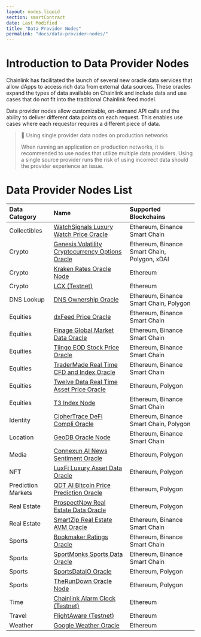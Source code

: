```yaml
---
layout: nodes.liquid
section: smartContract
date: Last Modified
title: "Data Provider Nodes"
permalink: "docs/data-provider-nodes/"
---
```

# Introduction to Data Provider Nodes

Chainlink has facilitated the launch of several new oracle data services that allow dApps to access rich data from external data sources. These oracles expand the types of data available on Chainlink and include data and use cases that do not fit into the traditional Chainlink feed model.

Data provider nodes allow customizable, on-demand API calls and the ability to deliver different data points on each request. This enables use cases where each requestor requires a different piece of data.

> 🚧 Using single provider data nodes on production networks
> 
> When running an application on production networks, it is recommended to use nodes that utilize multiple data providers. Using a single source provider runs the risk of using incorrect data should the provider experience an issue.

# Data Provider Nodes List

| Data Category      | Name                                                                                                                        | Supported Blockchains                        |
|:------------------ |:--------------------------------------------------------------------------------------------------------------------------- |:-------------------------------------------- |
| Collectibles       | [WatchSignals Luxury Watch Price Oracle](https://market.link/data-providers/f76be519-e41e-48a0-9430-47319eda0f43)           | Ethereum, Binance Smart Chain                |
| Crypto             | [Genesis Volatility Cryptocurrency Options Oracle](https://market.link/data-providers/9a9dfca2-6a47-4d12-a095-2224beec8c41) | Ethereum, Binance Smart Chain, Polygon, xDAI |
| Crypto             | [Kraken Rates Oracle Node](../kraken-rates-oracle-node)                                                                     | Ethereum                                     |
| Crypto             | [LCX (Testnet)](../lcx-testnet)                                                                                             | Ethereum                                     |
| DNS Lookup         | [DNS Ownership Oracle](../dns-ownership-oracle)                                                                             | Ethereum, Binance Smart Chain, Polygon       |
| Equities           | [dxFeed Price Oracle](https://market.link/data-providers/eb5c92a8-6093-4657-9a68-a6d10719946e)                              | Ethereum, Binance Smart Chain                |
| Equities           | [Finage Global Market Data Oracle](https://market.link/data-providers/c5c21570-04cb-480b-a4c4-5254b86251ee)                 | Ethereum, Binance Smart Chain                |
| Equities           | [Tiingo EOD Stock Price Oracle](https://market.link/data-providers/f6564cff-68a8-49f0-92b4-17f5cd76b178)                    | Ethereum, Binance Smart Chain                |
| Equities           | [TraderMade Real Time CFD and Index Oracle](https://market.link/data-providers/f62d9861-dfcf-4f92-8744-9f9ee5206a3a)        | Ethereum, Binance Smart Chain                |
| Equities           | [Twelve Data Real Time Asset Price Oracle](https://market.link/data-providers/c48dde00-8745-44c5-971a-fc555db5c000)         | Ethereum, Polygon                            |
| Equities           | [T3 Index Node](https://market.link/data-providers/54fd4e41-aa86-4756-8d64-e6d4dd3f117c)                                    | Ethereum, Binance Smart Chain                |
| Identity           | [CipherTrace DeFi Compli Oracle](https://market.link/data-providers/57a9cf23-fc11-45e7-ba5b-18975e4562cf)                   | Ethereum, Binance Smart Chain, Polygon       |
| Location           | [GeoDB Oracle Node](https://market.link/data-providers/929200a7-c4e8-47b2-a13d-06798716bb93)                                | Ethereum, Binance Smart Chain                |
| Media              | [Connexun AI News Sentiment Oracle](https://market.link/data-providers/64d70f3f-98a9-4b03-aec8-4aacb9bb04aa)                | Ethereum, Polygon                            |
| NFT                | [LuxFi Luxury Asset Data Oracle](https://market.link/data-providers/70d3739b-63d1-46f7-bb8f-a1252c1c305b)                   | Ethereum, Polygon                            |
| Prediction Markets | [QDT AI Bitcoin Price Prediction Oracle](https://market.link/data-providers/76dcda0e-4871-4685-880e-dbd2efd8ef7e)           | Ethereum, Polygon                            |
| Real Estate        | [ProspectNow Real Estate Data Oracle](https://market.link/data-providers/804f9733-09d4-4a3f-8e16-9477b7e4fd18)              | Ethereum, Polygon                            |
| Real Estate        | [SmartZip Real Estate AVM Oracle](https://market.link/data-providers/7c5a6a8c-5008-4f5f-8914-6264f45bff61)                  | Ethereum, Binance Smart Chain                |
| Sports             | [Bookmaker Ratings Oracle](https://market.link/data-providers/3620ffd3-d6be-4ede-961c-9f9fd91a5b84)                         | Ethereum, Binance Smart Chain                |
| Sports             | [SportMonks Sports Data Oracle](https://market.link/data-providers/fa1019e0-e0bc-4538-8b7a-3f490d28423b)                    | Ethereum, Binance Smart Chain                |
| Sports             | [SportsDataIO Oracle](https://market.link/data-providers/5fcd7b71-33aa-4679-bc70-75d3ebe01c04)                              | Ethereum, Polygon                            |
| Sports             | [TheRunDown Oracle Node](https://market.link/data-providers/098c3c5e-811d-4b8a-b2e3-d1806909c7d7)                           | Ethereum, Polygon                            |
| Time               | [Chainlink Alarm Clock (Testnet)](../chainlink-alarm-clock)                                                                 | Ethereum                                     |
| Travel             | [FlightAware (Testnet)](../flightaware-chainlink-testnet/)                                                                  | Ethereum                                     |
| Weather            | [Google Weather Oracle](../google-weather)                                                                                  | Ethereum                                     |
